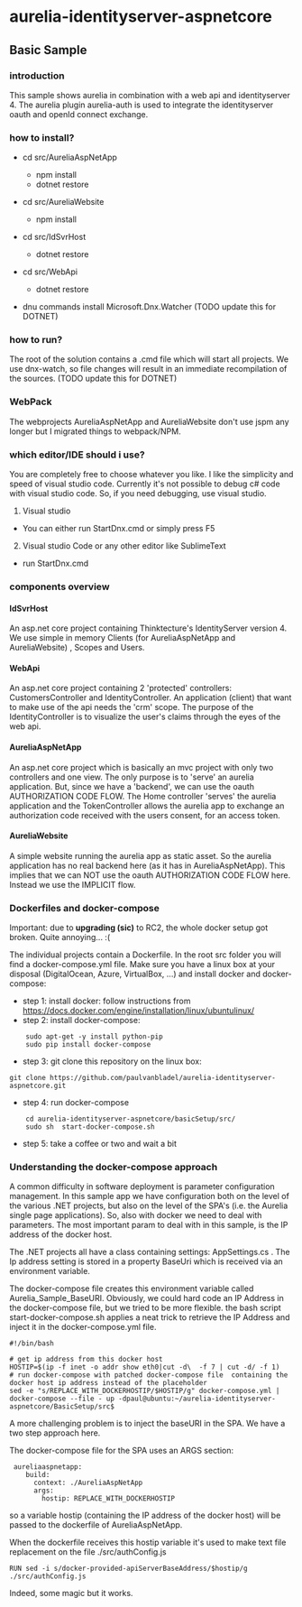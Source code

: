 # aurelia-identityserver-aspnetcore
## Basic Sample
### introduction
This sample shows aurelia in combination with a web api and identityserver 4. The aurelia plugin aurelia-auth is used to integrate the identityserver oauth and openId connect exchange.
### how to install?
  * cd src/AureliaAspNetApp
    * npm install
    * dotnet restore
  
  * cd src/AureliaWebsite
    * npm install
  
  * cd src/IdSvrHost
    * dotnet restore
  
  * cd src/WebApi
    * dotnet restore
  * dnu commands install Microsoft.Dnx.Watcher (TODO update this for DOTNET)

### how to run?
The root of the solution contains a .cmd file which will start all projects. 
We use dnx-watch, so file changes will result in an immediate recompilation of the sources. (TODO update this for DOTNET)

### WebPack
The webprojects AureliaAspNetApp and AureliaWebsite don't use jspm any longer but I migrated things to webpack/NPM.

### which editor/IDE should i use?
You are completely free to choose whatever you like. I like the simplicity and speed of visual studio code.
Currently it's not possible to debug c# code with visual studio code. So, if you need debugging, use visual studio.

1. Visual studio
  * You can either run StartDnx.cmd or simply press F5
     
2. Visual studio Code or any other editor like SublimeText
  * run StartDnx.cmd

### components overview
#### IdSvrHost
An asp.net core project containing Thinktecture's IdentityServer version 4. We use simple in memory Clients (for AureliaAspNetApp and AureliaWebsite) , Scopes and Users. 
#### WebApi
An asp.net core project containing 2 'protected' controllers: CustomersController and IdentityController. 
An application (client) that want to make use of the api needs the 'crm' scope. 
The purpose of the IdentityController is to visualize the user's claims through the eyes of the web api.
#### AureliaAspNetApp
An asp.net core project which is basically an mvc project with only two controllers and one view. The only purpose is to 'serve' an aurelia application. 
But, since we have a 'backend', we can use the oauth AUTHORIZATION CODE FLOW. The Home controller 'serves' the aurelia application 
and the TokenController allows the aurelia app to exchange an authorization code received with the users consent, for an access token.
#### AureliaWebsite
A simple website running the aurelia app as static asset. So the aurelia application has no real backend here (as it has in AureliaAspNetApp). 
This implies that we can NOT use the oauth AUTHORIZATION CODE FLOW here. Instead we use the IMPLICIT flow.

### Dockerfiles and docker-compose

Important: due to **upgrading (sic)** to RC2, the whole docker setup got broken. Quite annoying... :(

The individual projects contain a Dockerfile. In the root src folder you will find a docker-compose.yml file.
Make sure you have a linux box at your disposal (DigitalOcean, Azure, VirtualBox, ...) and install docker
and docker-compose:

* step 1: install docker: follow instructions from https://docs.docker.com/engine/installation/linux/ubuntulinux/
* step 2: install docker-compose:
```
    sudo apt-get -y install python-pip
    sudo pip install docker-compose
```
* step 3: git clone this repository on the linux box:
```
git clone https://github.com/paulvanbladel/aurelia-identityserver-aspnetcore.git
```
* step 4: run docker-compose
```
    cd aurelia-identityserver-aspnetcore/basicSetup/src/
    sudo sh  start-docker-compose.sh
```
* step 5: take a coffee or two and wait a bit

### Understanding the docker-compose approach

A common difficulty in software deployment is parameter configuration management. In this sample app we have configuration both on the level of the various
.NET projects, but also on the level of the SPA's (i.e. the Aurelia single page applications).
So, also with docker we need to deal with parameters. The most important param to deal with in this sample, is the IP address of the docker host.

The .NET projects all have a class containing settings: AppSettings.cs . The Ip address setting is stored in a property BaseUri which is received via an environment variable.

The docker-compose file creates this environment variable called Aurelia_Sample_BaseURI. Obviously, we could hard code an IP Address in the docker-compose file, but we tried to be
more flexible. the bash script start-docker-compose.sh applies a neat trick to retrieve the IP Address and inject it in the docker-compose.yml file.
```
#!/bin/bash

# get ip address from this docker host
HOSTIP=$(ip -f inet -o addr show eth0|cut -d\  -f 7 | cut -d/ -f 1)
# run docker-compose with patched docker-compose file  containing the docker host ip address instead of the placeholder
sed -e "s/REPLACE_WITH_DOCKERHOSTIP/$HOSTIP/g" docker-compose.yml | docker-compose --file - up -dpaul@ubuntu:~/aurelia-identityserver-aspnetcore/BasicSetup/src$
```

A more challenging problem is to inject the baseURI in the SPA. We have a two step approach here.

The docker-compose file for the SPA uses an ARGS section:
```
 aureliaaspnetapp:
    build:
      context: ./AureliaAspNetApp
      args:
        hostip: REPLACE_WITH_DOCKERHOSTIP
 ```
 so a variable hostip (containing the IP address of the docker host) will be passed to the dockerfile of AureliaAspNetApp.
 
 When the dockerfile receives this hostip variable it's used to make text file replacement on the file ./src/authConfig.js
 
 ```
 RUN sed -i s/docker-provided-apiServerBaseAddress/$hostip/g ./src/authConfig.js

 ```
 
 Indeed, some magic but it works.






